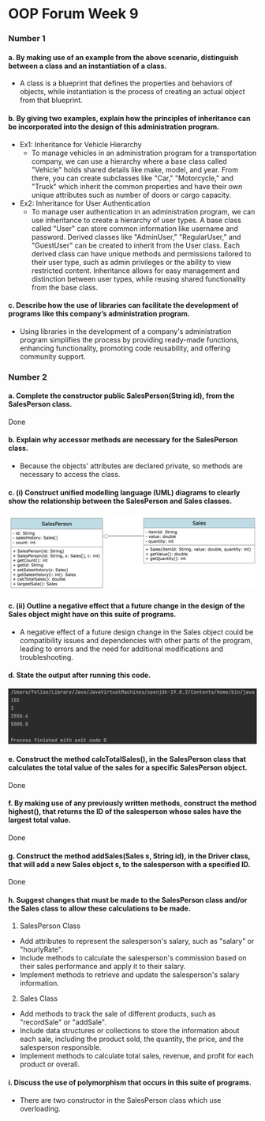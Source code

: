 # OOP Forum Week 9

### Number 1
#### a. By making use of an example from the above scenario, distinguish between a class and an instantiation of a class.
+ A class is a blueprint that defines the properties and behaviors of objects, while instantiation is the process of creating an actual object from that blueprint.

#### b. By giving two examples, explain how the principles of inheritance can be incorporated into the design of this administration program.
+ Ex1: Inheritance for Vehicle Hierarchy
  + To manage vehicles in an administration program for a transportation company, we can use a hierarchy where a base class called "Vehicle" holds shared details like make, model, and year. From there, you can create subclasses like "Car," "Motorcycle," and "Truck" which inherit the common properties and have their own unique attributes such as number of doors or cargo capacity.
+ Ex2: Inheritance for User Authentication
  + To manage user authentication in an administration program, we can use inheritance to create a hierarchy of user types. A base class called "User" can store common information like username and password. Derived classes like "AdminUser," "RegularUser," and "GuestUser" can be created to inherit from the User class. Each derived class can have unique methods and permissions tailored to their user type, such as admin privileges or the ability to view restricted content. Inheritance allows for easy management and distinction between user types, while reusing shared functionality from the base class.

#### c. Describe how the use of libraries can facilitate the development of programs like this company’s administration program.
+ Using libraries in the development of a company's administration program simplifies the process by providing ready-made functions, enhancing functionality, promoting code reusability, and offering community support.

### Number 2
#### a. Complete the constructor public SalesPerson(String id), from the SalesPerson class.
Done

#### b. Explain why accessor methods are necessary for the SalesPerson class.
+ Because the objects' attributes are declared private, so methods are necessary to access the class.

#### c. (i) Construct unified modelling language (UML) diagrams to clearly show the relationship between the SalesPerson and Sales classes.
![uml](images/uml.png)

#### c. (ii) Outline a negative effect that a future change in the design of the Sales object might have on this suite of programs.
+ A negative effect of a future design change in the Sales object could be compatibility issues and dependencies with other parts of the program, leading to errors and the need for additional modifications and troubleshooting.

#### d. State the output after running this code.
![Output](images/Output.png)

#### e. Construct the method calcTotalSales(), in the SalesPerson class that calculates the total value of the sales for a specific SalesPerson object.
Done

#### f. By making use of any previously written methods, construct the method highest(), that returns the ID of the salesperson whose sales have the largest total value.
Done

#### g. Construct the method addSales(Sales s, String id), in the Driver class, that will add a new Sales object s, to the salesperson with a specified ID.
Done

#### h. Suggest changes that must be made to the SalesPerson class and/or the Sales class to allow these calculations to be made. 
1. SalesPerson Class
+ Add attributes to represent the salesperson's salary, such as "salary" or "hourlyRate".
+ Include methods to calculate the salesperson's commission based on their sales performance and apply it to their salary.
+ Implement methods to retrieve and update the salesperson's salary information.
2. Sales Class
+ Add methods to track the sale of different products, such as "recordSale" or "addSale".
+ Include data structures or collections to store the information about each sale, including the product sold, the quantity, the price, and the salesperson responsible.
+ Implement methods to calculate total sales, revenue, and profit for each product or overall.

#### i. Discuss the use of polymorphism that occurs in this suite of programs.
+ There are two constructor in the SalesPerson class which use overloading.
